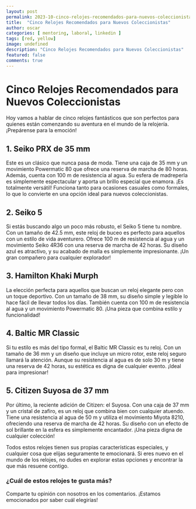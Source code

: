 ```yaml
---
layout: post
permalink: 2023-10-cinco-relojes-recomendados-para-nuevos-coleccionistas
title:  "Cinco Relojes Recomendados para Nuevos Coleccionistas"
author: oscar
categories: [ mentoring, laboral, linkedin ]
tags: [red, yellow]
image: undefined
description: "Cinco Relojes Recomendados para Nuevos Coleccionistas"
featured: false
comments: true
---
```

# Cinco Relojes Recomendados para Nuevos Coleccionistas

Hoy vamos a hablar de cinco relojes fantásticos que son perfectos para quienes están comenzando su aventura en el mundo de la relojería. ¡Prepárense para la emoción!

## 1. Seiko PRX de 35 mm
Este es un clásico que nunca pasa de moda. Tiene una caja de 35 mm y un movimiento Powermatic 80 que ofrece una reserva de marcha de 80 horas. Además, cuenta con 100 m de resistencia al agua. Su esfera de madreperla es simplemente espectacular y aporta un brillo especial que enamora. ¡Es totalmente versátil! Funciona tanto para ocasiones casuales como formales, lo que lo convierte en una opción ideal para nuevos coleccionistas.

## 2. Seiko 5
Si estás buscando algo un poco más robusto, el Seiko 5 tiene tu nombre. Con un tamaño de 42.5 mm, este reloj de buceo es perfecto para aquellos con un estilo de vida aventurero. Ofrece 100 m de resistencia al agua y un movimiento Seiko 4R36 con una reserva de marcha de 42 horas. Su diseño azul es atractivo, y su acabado de malla es simplemente impresionante. ¡Un gran compañero para cualquier explorador!

## 3. Hamilton Khaki Murph
La elección perfecta para aquellos que buscan un reloj elegante pero con un toque deportivo. Con un tamaño de 38 mm, su diseño simple y legible lo hace fácil de llevar todos los días. También cuenta con 100 m de resistencia al agua y un movimiento Powermatic 80. ¡Una pieza que combina estilo y funcionalidad!

## 4. Baltic MR Classic
Si tu estilo es más del tipo formal, el Baltic MR Classic es tu reloj. Con un tamaño de 36 mm y un diseño que incluye un micro rotor, este reloj seguro llamará la atención. Aunque su resistencia al agua es de solo 30 m y tiene una reserva de 42 horas, su estética es digna de cualquier evento. ¡Ideal para impresionar!  

## 5. Citizen Suyosa de 37 mm
Por último, la reciente adición de Citizen: el Suyosa. Con una caja de 37 mm y un cristal de zafiro, es un reloj que combina bien con cualquier atuendo. Tiene una resistencia al agua de 50 m y utiliza el movimiento Miyota 8210, ofreciendo una reserva de marcha de 42 horas. Su diseño con un efecto de sol brillante en la esfera es simplemente encantador. ¡Una pieza digna de cualquier colección!

Todos estos relojes tienen sus propias características especiales, y cualquier cosa que elijas seguramente te emocionará. Si eres nuevo en el mundo de los relojes, no dudes en explorar estas opciones y encontrar la que más resuene contigo.  

### ¿Cuál de estos relojes te gusta más?  
Comparte tu opinión con nosotros en los comentarios. ¡Estamos emocionados por saber cuál elegirías!